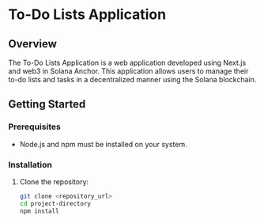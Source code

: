 # To-Do Lists Application

## Overview

The To-Do Lists Application is a web application developed using Next.js and web3 in Solana Anchor. This application allows users to manage their to-do lists and tasks in a decentralized manner using the Solana blockchain.

## Getting Started

### Prerequisites

- Node.js and npm must be installed on your system.

### Installation

1. Clone the repository:

   ```bash
   git clone <repository_url>
   cd project-directory
   npm install
